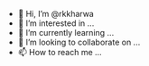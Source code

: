 - 👋 Hi, I’m @rkkharwa
- 👀 I’m interested in ...
- 🌱 I’m currently learning ...
- 💞️ I’m looking to collaborate on ...
- 📫 How to reach me ...

<!---
rkkharwa/rkkharwa is a ✨ special ✨ repository because its `README.md` (this file) appears on your GitHub profile.
You can click the Preview link to take a look at your changes.
--->
